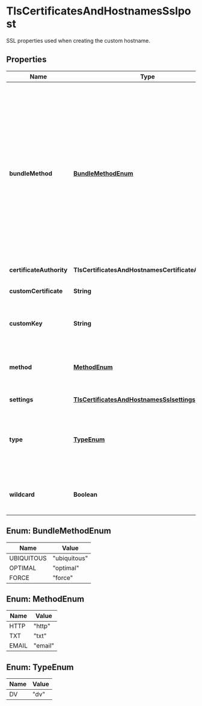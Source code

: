 

# TlsCertificatesAndHostnamesSslpost

SSL properties used when creating the custom hostname.

## Properties

| Name | Type | Description | Notes |
|------------ | ------------- | ------------- | -------------|
|**bundleMethod** | [**BundleMethodEnum**](#BundleMethodEnum) | A ubiquitous bundle has the highest probability of being verified everywhere, even by clients using outdated or unusual trust stores. An optimal bundle uses the shortest chain and newest intermediates. And the force bundle verifies the chain, but does not otherwise modify it. |  [optional] |
|**certificateAuthority** | **TlsCertificatesAndHostnamesCertificateAuthority** |  |  [optional] |
|**customCertificate** | **String** | If a custom uploaded certificate is used. |  [optional] |
|**customKey** | **String** | The key for a custom uploaded certificate. |  [optional] |
|**method** | [**MethodEnum**](#MethodEnum) | Domain control validation (DCV) method used for this hostname. |  [optional] |
|**settings** | [**TlsCertificatesAndHostnamesSslsettings**](TlsCertificatesAndHostnamesSslsettings.md) |  |  [optional] |
|**type** | [**TypeEnum**](#TypeEnum) | Level of validation to be used for this hostname. Domain validation (dv) must be used. |  [optional] |
|**wildcard** | **Boolean** | Indicates whether the certificate covers a wildcard. |  [optional] |



## Enum: BundleMethodEnum

| Name | Value |
|---- | -----|
| UBIQUITOUS | &quot;ubiquitous&quot; |
| OPTIMAL | &quot;optimal&quot; |
| FORCE | &quot;force&quot; |



## Enum: MethodEnum

| Name | Value |
|---- | -----|
| HTTP | &quot;http&quot; |
| TXT | &quot;txt&quot; |
| EMAIL | &quot;email&quot; |



## Enum: TypeEnum

| Name | Value |
|---- | -----|
| DV | &quot;dv&quot; |



